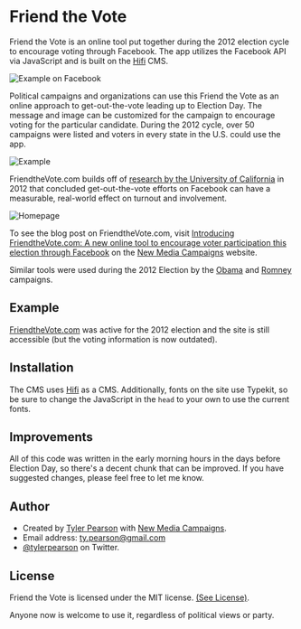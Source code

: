 # Friend the Vote

Friend the Vote is an online tool put together during the 2012 election cycle to encourage voting through Facebook. The app utilizes the Facebook API via JavaScript and is built on the [Hifi](http://gethifi.com) CMS.

![Example on Facebook](http://files.www.newmediacampaigns.com/blog/vote/Screen_Shot_2012-10-23_at_9.06.26_AM.png)

Political campaigns and organizations can use this Friend the Vote as an online approach to get-out-the-vote leading up to Election Day. The message and image can be customized for the campaign to encourage voting for the particular candidate. During the 2012 cycle, over 50 campaigns were listed and voters in every state in the U.S. could use the app.

![Example](http://files.www.newmediacampaigns.com/blog/vote/friends-ftv.jpg)

FriendtheVote.com builds off of [research by the University of California](http://articles.latimes.com/2012/sep/13/science/la-sci-facebook-elections-20120913) in 2012 that concluded get-out-the-vote efforts on Facebook can have a measurable, real-world effect on turnout and involvement.

![Homepage](http://files.www.newmediacampaigns.com/blog/vote/Friend-the-Vote-online.jpg)

To see the blog post on FriendtheVote.com, visit [Introducing FriendtheVote.com: A new online tool to encourage voter participation this election through Facebook](http://www.newmediacampaigns.com/blog/friend-the-vote-com-a-tool-to-encourage-voting-this-election-through-facebook) on the [New Media Campaigns](http://www.newmediacampaigns.com) website.

Similar tools were used during the 2012 Election by the [Obama](http://www.barackobama.com/commit) and [Romney](http://www.mittromney.com/CommitToMitt) campaigns.

## Example

[FriendtheVote.com](http://friendthevote.com) was active for the 2012 election and the site is still accessible (but the voting information is now outdated).

## Installation

The CMS uses [Hifi](http://gethifi.com) as a CMS. Additionally, fonts on the site use Typekit, so be sure to change the JavaScript in the `head` to your own to use the current fonts.

## Improvements

All of this code was written in the early morning hours in the days before Election Day, so there's a decent chunk that can be improved. If you have suggested changes, please feel free to let me know.

## Author

 * Created by [Tyler Pearson](http://typearson.com) with [New Media Campaigns](http://newmediacampaigns.com).
 * Email address: <ty.pearson@gmail.com>
 * [@tylerpearson](http://twitter.com/tylerpearson) on Twitter.

## License

Friend the Vote is licensed under the MIT license. [(See License)](LICENSE.md).

Anyone now is welcome to use it, regardless of political views or party.